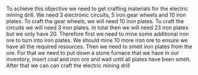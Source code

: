 To achieve this objective we need to get crafting materials for the electric mining drill. We need 3 electronic circuits, 5 iron gear wheels and 10 iron plates. To craft the gear wheels, we will need 10 iron plates. To craft the circuits we will need 3 iron plates. In total then we will need 23 iron plates but we only have 20.
Therefore first we need to mine some additional iron ore to turn into iron plates. We should mine 10 more iron ore to ensure we have all the required resources.
Then we need to smelt iron plates from the ore. For that we need to put down a stone furnace that we have in our inventory, insert coal and iron ore and wait until all plates have been smelt.
After that we can can craft the electric mining drill